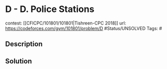 # D - D. Police Stations

contest: [[CFICPC/101801/101801|Tishreen-CPC 2018]]
url: https://codeforces.com/gym/101801/problem/D
#Status/UNSOLVED
Tags: #

## Description

## Solution

